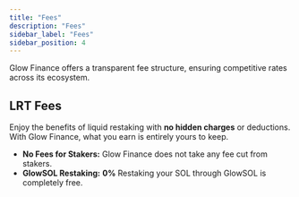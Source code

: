 ```yaml
---
title: "Fees"
description: "Fees"
sidebar_label: "Fees"
sidebar_position: 4
---
```


Glow Finance offers a transparent fee structure, ensuring competitive rates across its ecosystem.

## LRT Fees

Enjoy the benefits of liquid restaking with **no hidden charges** or deductions. With Glow Finance, what you earn is entirely yours to keep.

- **No Fees for Stakers:** Glow Finance does not take any fee cut from stakers.  
- **GlowSOL Restaking:** **0%** Restaking your SOL through GlowSOL is completely free.

